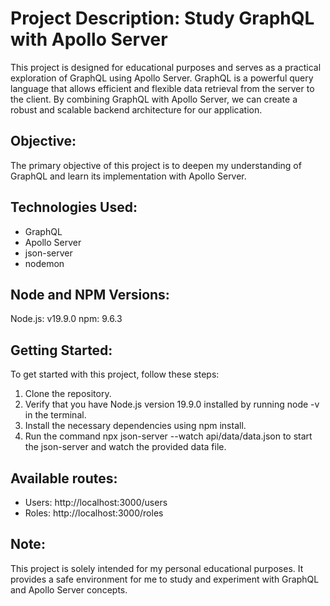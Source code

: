 # Project Description: Study GraphQL with Apollo Server

This project is designed for educational purposes and serves as a practical exploration of GraphQL using Apollo Server. GraphQL is a powerful query language that allows efficient and flexible data retrieval from the server to the client. By combining GraphQL with Apollo Server, we can create a robust and scalable backend architecture for our application.

## Objective:
The primary objective of this project is to deepen my understanding of GraphQL and learn its implementation with Apollo Server. 

## Technologies Used:
- GraphQL
- Apollo Server
- json-server
- nodemon

## Node and NPM Versions:
Node.js: v19.9.0
npm: 9.6.3


## Getting Started:
To get started with this project, follow these steps:
1. Clone the repository.
2. Verify that you have Node.js version 19.9.0 installed by running node -v in the terminal.
3. Install the necessary dependencies using npm install.
4. Run the command npx json-server --watch api/data/data.json to start the json-server and watch the provided data file.

## Available routes:
- Users: http://localhost:3000/users
- Roles: http://localhost:3000/roles

## Note:
This project is solely intended for my personal educational purposes. It provides a safe environment for me to study and experiment with GraphQL and Apollo Server concepts. 